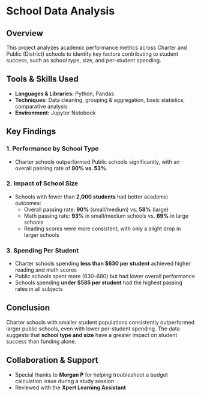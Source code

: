 # School Data Analysis

## Overview  
This project analyzes academic performance metrics across Charter and Public (District) schools to identify key factors contributing to student success, such as school type, size, and per-student spending.

## Tools & Skills Used
- **Languages & Libraries:** Python, Pandas
- **Techniques:** Data cleaning, grouping & aggregation, basic statistics, comparative analysis
- **Environment:** Jupyter Notebook

## Key Findings

### 1. Performance by School Type  
- Charter schools outperformed Public schools significantly, with an overall passing rate of **90% vs. 53%**.

### 2. Impact of School Size  
- Schools with fewer than **2,000 students** had better academic outcomes:
  - Overall passing rate: **90%** (small/medium) vs. **58%** (large)
  - Math passing rate: **93%** in small/medium schools vs. **69%** in large schools
  - Reading scores were more consistent, with only a slight drop in larger schools

### 3. Spending Per Student  
- Charter schools spending **less than $630 per student** achieved higher reading and math scores
- Public schools spent more ($630–$680) but had lower overall performance
- Schools spending **under $585 per student** had the highest passing rates in all subjects

## Conclusion  
Charter schools with smaller student populations consistently outperformed larger public schools, even with lower per-student spending. The data suggests that **school type and size** have a greater impact on student success than funding alone.

## Collaboration & Support  
- Special thanks to **Morgan P** for helping troubleshoot a budget calculation issue during a study session  
- Reviewed with the **Xpert Learning Assistant**
